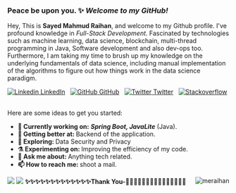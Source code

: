 ### Peace be upon you. ✨ _Welcome to my GitHub!_

Hey, This is <b>Sayed Mahmud Raihan</b>, and welcome to my Github profile. I've profound knowledge in <i>Full-Stack Development</i>. Fascinated by technologies such as machine learning, data science, blockchain, multi-thread programming in Java, Software development and also dev-ops too. Furthermore, I am taking my time to brush up my knowledge on the underlying fundamentals of data science, including manual implementation of the algorithms to figure out how things work in the data science paradigm.

[![Linkedin](https://i.stack.imgur.com/gVE0j.png) LinkedIn](https://www.linkedin.com/in/sayedmahmudraihan/)
&nbsp;
[![GitHub](https://i.stack.imgur.com/tskMh.png) GitHub](https://github.com/meraihan)
&nbsp;
[![Twitter](http://i.imgur.com/wWzX9uB.png) Twitter](https://twitter.com/mee_raihan)
&nbsp;
<a href="https://stackoverflow.com/users/5921109/md-tarikul-islam"><img src="https://img.shields.io/stackexchange/stackoverflow/r/5921109?label=stackoverflow&style=plastic" alt="Stackoverflow"></a> &nbsp;

Here are some ideas to get you started:
<ul>
<li>
     <b>🔭 Currently working on:</b>  <b><i>Spring Boot, JavaLite</i></b> (Java).
   </li>
  <li>
     <b>🌱 Getting better at:  </b> Backend of the application.
   </li>
  <li>
     <b>🤔 Exploring: </b> Data Security and Privacy
   </li>
   <li>
      <b>⚗️ Experimenting on: </b> Improving the efficiency of my code.
   </li>
   <li>
     <b>💬 Ask me about: </b> Anything tech related.
   </li>
  
   <li>
     <b>📫 How to reach me: </b> shoot a mail.
   </li>
 
 
  
</ul>

<img src="https://github-readme-stats.vercel.app/api?username=meraihan&show_icons=true&include_all_commits=true">
<img src="https://github-readme-stats.vercel.app/api/top-langs/?username=meraihan&layout=compact" />
<b>✨✨✨✨✨✨✨✨✨✨✨✨✨Thank You-🙏🏼✨✨✨✨✨✨✨✨✨✨✨✨✨</b>
<img align='right' src="https://komarev.com/ghpvc/?username=meraihan" alt="meraihan" />
